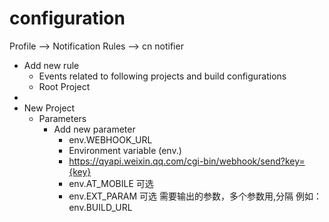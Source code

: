 # configuration

Profile --> Notification Rules -->  cn notifier

- Add new rule
    - Events related to following projects and build configurations
    - Root Project
- 
- New Project
    - Parameters
        - Add new parameter
            - env.WEBHOOK_URL
            - Environment variable (env.)
            - https://qyapi.weixin.qq.com/cgi-bin/webhook/send?key={key}
            - env.AT_MOBILE 可选
            - env.EXT_PARAM 可选 需要输出的参数，多个参数用,分隔 例如：env.BUILD_URL
